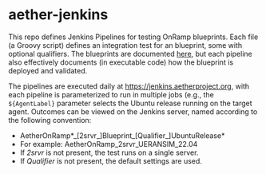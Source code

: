 # aether-jenkins

This repo defines Jenkins Pipelines for testing OnRamp blueprints.
Each file (a Groovy script) defines an integration test for an
blueprint, some with optional qualifiers. The blueprints are documented
[here](https://docs.aetherproject.org/master/onramp/blueprints.html),
but each pipeline also effectively documents (in executable code) how
the blueprint is deployed and validated.

The pipelines are executed daily at https://jenkins.aetherproject.org,
with each pipeline is parameterized to run in multiple jobs (e.g., the
`${AgentLabel}` parameter selects the Ubuntu release running on the
target agent. Outcomes can be viewed on the Jenkins server,
named according to the following convention:

* AetherOnRamp*\_[2srvr\_]Blueprint\_[Qualifier\_]UbuntuRelease*
* For example: AetherOnRamp\_2srvr\_UERANSIM\_22.04
* If *2srvr* is not present, the test runs on a single server.
* If *Qualifier* is not present, the default settings are used.




